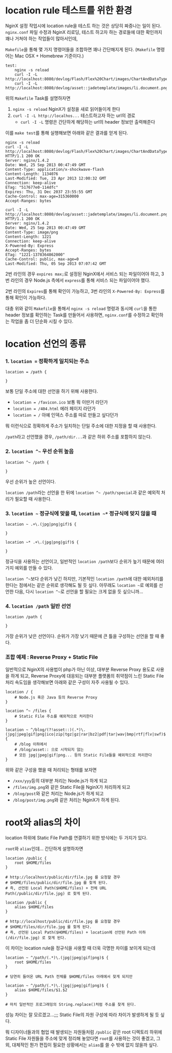 # location rule 테스트를 위한 환경

NginX 설정 작업시에 location rule을 테스트 하는 것은 상당히 짜증나는 일이 된다. `nginx.conf` 파일 수정과 NginX 리로딩, 테스트 하고자 하는 경로들에 대한 확인까지 꽤나 거쳐야 하는 작업들이 많아서인데,

`Makefile`을 통해 몇 가지 명령어들을 조합하면 꽤나 간단해지게 된다. (`Makefile` 명령어는 Mac OSX + Homebrew 기준이다.)

	test:
		nginx -s reload
		curl -I -L http://localhost:8080/devlog/Flash/Flex%20Chart/images/ChartAndDataTypes.swf
		curl -I -L http://localhost:8080/devlog/asset::jadetemplate/images/li.document.png

위의 `Makefile` Task를 설명하자면

1. `nginx -s reload` NginX가 설정을 새로 읽어들이게 한다
1. `curl -I -L http://localhos...` 테스트하고자 하는 url의 경로
	- `curl -I -L` 명령은 간단하게 해당하는 url의 header 정보만 출력해준다

이를 `make test`를 통해 실행해보면 아래와 같은 결과를 얻게 된다.

	nginx -s reload
	curl -I -L http://localhost:8080/devlog/Flash/Flex%20Chart/images/ChartAndDataTypes.swf
	HTTP/1.1 200 OK
	Server: nginx/1.4.2
	Date: Wed, 25 Sep 2013 00:47:49 GMT
	Content-Type: application/x-shockwave-flash
	Content-Length: 1134076
	Last-Modified: Tue, 23 Apr 2013 12:00:32 GMT
	Connection: keep-alive
	ETag: "517677e0-114dfc"
	Expires: Thu, 31 Dec 2037 23:55:55 GMT
	Cache-Control: max-age=315360000
	Accept-Ranges: bytes

	curl -I -L http://localhost:8080/devlog/asset::jadetemplate/images/li.document.png
	HTTP/1.1 200 OK
	Server: nginx/1.4.2
	Date: Wed, 25 Sep 2013 00:47:49 GMT
	Content-Type: image/png
	Content-Length: 1221
	Connection: keep-alive
	X-Powered-By: Express
	Accept-Ranges: bytes
	ETag: "1221-1378364862000"
	Cache-Control: public, max-age=0
	Last-Modified: Thu, 05 Sep 2013 07:07:42 GMT

2번 라인의 경우 `expires max;`로 설정된 NginX에서 서비스 되는 파일이어야 하고, 3번 라인의 경우 Node.js 측에서 `express`를 통해 서비스 되는 파일이어야 했다.

2번 라인의 `Expires`를 통해 확인이 가능하고, 3번 라인의 `X-Powered-By: Express`를 통해 확인이 가능하다.

대충 위와 같이 `Makefile`을 통해서 `nginx -s reload` 명령과 동시에 `curl`을 통한 header 정보를 확인하는 Task를 만들어서 사용하면, `nginx.conf`를 수정하고 확인하는 작업을 좀 더 단순화 시킬 수 있다.



# location 선언의 종류

### 1. `location =` 정확하게 일치되는 주소

	location = /path {

	}

보통 단일 주소에 대한 선언을 하기 위해 사용한다.

- `location = /favicon.ico` 보통 뭐 이딴거 라던가
- `location = /404.html` 에러 페이지 라던가
- `location = /` 아예 인덱스 주소를 따로 만들고 싶다던가

뭐 이런식으로 정확하게 주소가 일치하는 단일 주소에 대한 지정을 할 때 사용한다.

`/path`라고 선언했을 경우, `/path/dir...`과 같은 하위 주소를 포함하지 않는다.

### 2. `location ^~` 우선 순위 높음

	location ^~ /path {

	}

우선 순위가 높은 선언이다.

`location /path`라는 선언을 한 뒤에 `location ^~ /path/special`과 같은 예외적 처리가 필요할 때 사용한다.

### 3. `location ~` 정규식에 맞을 때, `location ~*` 정규식에 맞지 않을 때

	location ~ .+\.(jpg|png|gif)$ {

	}

	location ~* .+\.(jpg|png|gif)$ {

	}

정규식을 사용하는 선언이고, 일반적인 `location /path`보다 순위가 높기 때문에 여러가지 예외를 만들 수 있다.

`location ^~`보다 순위가 낮긴 하지만, 기본적인 `location /path`에 대한 예외처리를 한다는 점에서는 같은 순위로 생각해도 될 듯 싶다. 아무래도 `location ~`로 예외를 선언한 다음, 다시 `location ^~`로 선언을 할 필요는 크게 없을 듯 싶으니까...

### 4. `location /path` 일반 선언

	location /path {

	}

가장 순위가 낮은 선언이다. 순위가 가장 낮기 때문에 큰 틀을 구성하는 선언을 할 때 좋다.

### 조합 예제 : Reverse Proxy + Static File

일반적으로 NginX의 사용법이 php가 아닌 이상, 대부분 Reverse Proxy 용도로 사용을 하게 되고, Reverse Proxy에 대응되는 대부분 플랫폼의 취약점이 느린 Static File 처리 속도임을 생각해보면 아래와 같은 구성이 자주 사용될 수 있다.

	location / {
		# Node.js 혹은 Java 등의 Reverse Proxy
	}

	location ^~ /files {
		# Static File 주소를 예외적으로 처리한다
	}

	location ~ ^/blog/(?!asset::)(.*)\.(jpg|jpeg|gif|png|ico|zip|tgz|gz|rar|bz2|pdf|tar|wav|bmp|rtf|flv|swf)$ {
		# /blog 이하에서
		# /blog/asset:: 으로 시작되지 않는
		# 모든 jpg|jpeg|gif|png... 등의 Static File들을 예외적으로 처리한다
	}

위와 같은 구성을 했을 때 처리되는 형태를 보자면

- `/xxx/yyy`등의 대부분 처리는 Node.js가 하게 되고
- `/files/img.png`와 같은 Static File을 NginX가 처리하게 되고
- `/blog/post`와 같은 처리는 Node.js가 하게 되고
- `/blog/post/img.png`와 같은 처리는 NginX가 하게 된다.



# root와 alias의 차이

location 하위에 Static File Path를 연결하기 위한 방식에는 두 가지가 있다. 

`root`와 `alias`인데... 간단하게 설명하자면

	location /public {
		root $HOME/files
	}

	# http://localhost/public/dir/file.jpg 를 요청할 경우
	# $HOME/files/public/dir/file.jpg 를 찾게 된다.
	# 즉, 선언된 Local Path($HOME/files) + 전체 URL Path(/public/dir/file.jpg) 로 찾게 된다.

	location /public {
		alias $HOME/files
	}

	# http://localhost/public/dir/file.jpg 를 요청할 경우
	# $HOME/files/dir/file.jpg 를 찾게 된다.
	# 즉, 선언된 Local Path($HOME/files) + location에 선언된 Path 이하(/dir/file.jpg) 로 찾게 된다.

이 차이는 location rule을 정규식을 사용할 때 더욱 극명한 차이를 보이게 되는데

	location ~ ^/path/(.*)\.(jpg|jpeg|gif|png)$ {
		root $HOME/files
	}

	# 당연히 들어온 URL Path 전체를 $HOME/files 아래에서 찾게 되지만 

	location ~ ^/path/(.*)\.(jpg|jpeg|gif|png)$ {
		alias $HOME/files/$1.$2
	}

	# 마치 일반적인 프로그래밍의 String.replace()처럼 주소를 찾게 된다.

성능 차이는 잘 모르겠고...;;; Static File의 자원 구성에 따라 차이가 발생하게 될 듯 싶다.

뭐 디자이너들과의 협업 때 발생되는 자원들처럼 `/public` 같은 root 디렉토리 하위에 Static File 자원들을 주소에 맞게 정리해 놓았다면 `root`를 사용하는 것이 좋겠고, 그 외, 대체적인 뭔가 편집이 필요한 상황에서는 `alias`를 쓸 수 밖에 없지 않을까 싶다.




















	
	